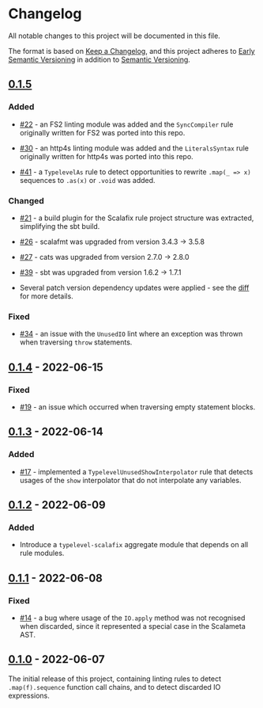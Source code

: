 # Changelog
All notable changes to this project will be documented in this file.

The format is based on [Keep a Changelog](https://keepachangelog.com/en/1.0.0/),
and this project adheres to [Early Semantic Versioning](https://docs.scala-lang.org/overviews/core/binary-compatibility-for-library-authors.html#recommended-versioning-scheme) in addition to [Semantic Versioning](https://semver.org/spec/v2.0.0.html).

## [0.1.5]

### Added

* [#22](https://github.com/typelevel/typelevel-scalafix/pull/22) - an FS2 linting module was added and the `SyncCompiler` rule originally written for FS2 was ported into this repo.

* [#30](https://github.com/typelevel/typelevel-scalafix/pull/30) - an http4s linting module was added and the `LiteralsSyntax` rule originally written for http4s was ported into this repo.

* [#41](https://github.com/typelevel/typelevel-scalafix/pull/41) - a `TypelevelAs` rule to detect opportunities to rewrite `.map(_ => x)` sequences to `.as(x)` or `.void` was added.

### Changed

* [#21](https://github.com/typelevel/typelevel-scalafix/pull/21/files) - a build plugin for the Scalafix rule project structure was extracted, simplifying the sbt build.

* [#26](https://github.com/typelevel/typelevel-scalafix/pull/26) - scalafmt was upgraded from version 3.4.3 -> 3.5.8

* [#27](https://github.com/typelevel/typelevel-scalafix/pull/27) - cats was upgraded from version 2.7.0 -> 2.8.0

* [#39](https://github.com/typelevel/typelevel-scalafix/pull/39) - sbt was upgraded from version 1.6.2 -> 1.7.1

* Several patch version dependency updates were applied - see the [diff][0.1.5] for more details.

### Fixed

* [#34](https://github.com/typelevel/typelevel-scalafix/issues/34) - an issue with the `UnusedIO` lint where an exception was thrown when traversing `throw` statements.

## [0.1.4] - 2022-06-15

### Fixed

* [#19](https://github.com/typelevel/typelevel-scalafix/issues/19) - an issue which occurred when traversing empty statement blocks.

## [0.1.3] - 2022-06-14

### Added

* [#17](https://github.com/typelevel/typelevel-scalafix/issues/17) - implemented a `TypelevelUnusedShowInterpolator` rule that detects usages of the `show` interpolator that do not interpolate any variables.

## [0.1.2] - 2022-06-09

### Added

* Introduce a `typelevel-scalafix` aggregate module that depends on all rule modules.

## [0.1.1] - 2022-06-08

### Fixed

* [#14](https://github.com/typelevel/typelevel-scalafix/issues/14) - a bug where usage of the `IO.apply` method was not recognised when discarded, since it represented a special case in the Scalameta AST.

## [0.1.0] - 2022-06-07

The initial release of this project, containing linting rules to detect `.map(f).sequence` function call chains, and to detect discarded IO expressions.

[Unreleased]: https://github.com/typelevel/typelevel-scalafix/compare/v0.1.5...HEAD
[0.1.5]: https://github.com/typelevel/typelevel-scalafix/compare/v0.1.4...v0.1.5
[0.1.4]: https://github.com/typelevel/typelevel-scalafix/compare/v0.1.3...v0.1.4
[0.1.3]: https://github.com/typelevel/typelevel-scalafix/compare/v0.1.2...v0.1.3
[0.1.2]: https://github.com/typelevel/typelevel-scalafix/compare/v0.1.1...v0.1.2
[0.1.1]: https://github.com/typelevel/typelevel-scalafix/compare/v0.1.0...v0.1.1
[0.1.0]: https://github.com/typelevel/typelevel-scalafix/releases/tag/v0.1.0
